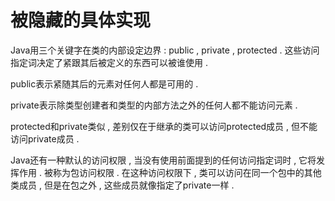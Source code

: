 # 被隐藏的具体实现

Java用三个关键字在类的内部设定边界 : public , private , protected . 这些访问指定词决定了紧跟其后被定义的东西可以被谁使用 . 

public表示紧随其后的元素对任何人都是可用的 . 

private表示除类型创建者和类型的内部方法之外的任何人都不能访问元素 . 

protected和private类似 , 差别仅在于继承的类可以访问protected成员 , 但不能访问private成员 . 

Java还有一种默认的访问权限 , 当没有使用前面提到的任何访问指定词时 , 它将发挥作用 . 被称为包访问权限 . 在这种访问权限下 , 类可以访问在同一个包中的其他类成员 , 但是在包之外 , 这些成员就像指定了private一样 . 

